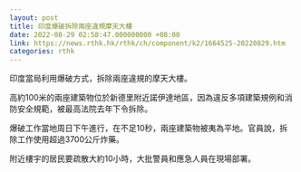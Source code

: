 ```yaml
---
layout: post
title: 印度爆破拆除兩座違規摩天大樓
date: 2022-08-29 02:58:47.000000000 +08:00
link: https://news.rthk.hk/rthk/ch/component/k2/1664525-20220829.htm
categories: rthk
---
```


印度當局利用爆破方式，拆除兩座違規的摩天大樓。

高約100米的兩座建築物位於新德里附近諾伊達地區，因為違反多項建築規例和消防安全規範，被最高法院去年下令拆除。

爆破工作當地周日下午進行，在不足10秒，兩座建築物被夷為平地。官員說，拆除工作使用超過3700公斤炸藥。

附近樓宇的居民要疏散大約10小時，大批警員和應急人員在現場部署。
